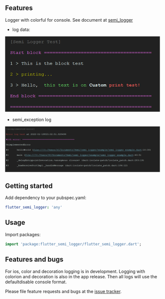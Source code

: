## Features

Logger with colorful for console.
See document at [semi_logger](https://pub.dev/packages/semi_logger)

- log data:

![block](https://raw.githubusercontent.com/sonnts996/assets/main/semi_logger/semi_logger_block.png)

- semi_exception log

![semi_exception](https://raw.githubusercontent.com/sonnts996/assets/main/semi_logger/semi_logger_error.png)

## Getting started

Add dependency to your pubspec.yaml:

```yaml
flutter_semi_logger: 'any'
```

## Usage

Import packages:

```dart
import 'package:flutter_semi_logger/flutter_semi_logger.dart';
```

## Features and bugs

For ios, color and decoration logging is in development. Logging with colorion and decoration is also  in the app release. Then all logs will use the defaultdisable  console format.

Please file feature requests and bugs at the [issue tracker](https://github.com/sonnts996/flutter_semi_logger/issues).


